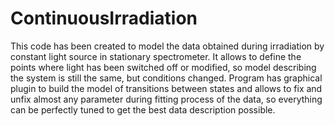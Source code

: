 # ContinuousIrradiation

This code has been created to model the data obtained during irradiation by constant light source in stationary spectrometer. It allows to define the points where light has been switched off or modified, so model describing the system is still the same, but conditions changed.
Program has graphical plugin to build the model of transitions between states and allows to fix and unfix almost any parameter during fitting process of the data, so everything can be perfectly tuned to get the best data description possible.